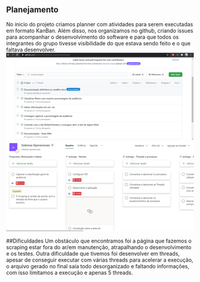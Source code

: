 ## Planejamento 
No inicio do projeto criamos planner com atividades para serem executadas em formato KanBan. Além disso, nos organizamos no github, criando issues para acompanhar o desenvolvimento do software e para que todos os integrantes do grupo tivesse visibilidade do que estava sendo feito e o que faltava desenvolver.
![Screenshot](images/issues.PNG)
![Screenshot](images/planner.PNG)


##Dificuldades 
Um obstáculo que encontramos foi a página que fazemos o scraping estar fora do ar/em manutenção, atrapalhando o desenvolvimento e os testes.
Outra dificuldade que tivemos foi desenvolver em threads, apesar de conseguir executar com várias threads para acelerar a execução, o arquivo gerado no final saía todo desorganizado e faltando informações, com isso limitamos a execução e apenas 5 threads.